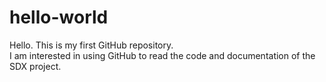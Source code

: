 # hello-world
Hello.  This is my first GitHub repository.  
I am interested in using GitHub to read the code and documentation of the SDX project.

